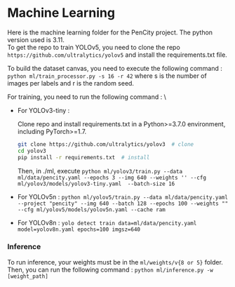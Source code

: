 # Machine Learning

Here is the machine learning folder for the PenCity project. The python version used is 3.11. \
To get the repo to train YOLOv5, you need to clone the repo `https://github.com/ultralytics/yolov5` and install the requirements.txt file.

To build the dataset canvas, you need to execute the following command : `python ml/train_processor.py -s 16 -r 42` where s is the number of images per labels and r is the random seed.

For training, you need to run the following command : \

-   For YOLOv3-tiny :

    Clone repo and install requirements.txt in a Python>=3.7.0 environment, including PyTorch>=1.7.

    ```bash
    git clone https://github.com/ultralytics/yolov3  # clone
    cd yolov3
    pip install -r requirements.txt  # install
    ```

    Then, in ./ml, execute `python ml/yolov3/train.py --data ml/data/pencity.yaml --epochs 3 --img 640 --weights '' --cfg ml/yolov3/models/yolov3-tiny.yaml  --batch-size 16`

-   For YOLOv5n :
    `python ml/yolov5/train.py --data ml/data/pencity.yaml --project "pencity" --img 640 --batch 128 --epochs 100 --weights "" --cfg ml/yolov5/models/yolov5n.yaml --cache ram`

-   For YOLOv8n :
    `yolo detect train data=ml/data/pencity.yaml model=yolov8n.yaml epochs=100 imgsz=640`

### Inference

To run inference, your weights must be in the `ml/weights/v{8 or 5}` folder. \
Then, you can run the following command : `python ml/inference.py -w [weight_path]`
